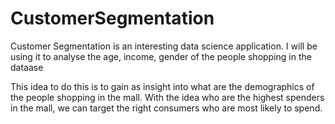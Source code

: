 # CustomerSegmentation

Customer Segmentation is an interesting data science application. I will be using it to analyse the age, income, gender of the people shopping in the dataase

This idea to do this is to gain as insight into what are the demographics of the people shopping in the mall. With the idea who are the highest spenders in the mall, we can target the right consumers who are most likely to spend.
